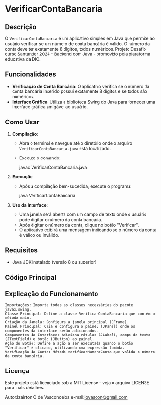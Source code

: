 # VerificarContaBancaria

## Descrição

O `VerificarContaBancaria` é um aplicativo simples em Java que permite ao usuário verificar se um número de conta bancária é válido. O número da conta deve ter exatamente 8 dígitos, todos numéricos. Projeto Desafio curso Santander 2024 - Backend com Java - promovido pela plataforma educativa da DIO.

## Funcionalidades

- **Verificação de Conta Bancária**: O aplicativo verifica se o número da conta bancária inserido possui exatamente 8 dígitos e se todos são numéricos.
- **Interface Gráfica**: Utiliza a biblioteca Swing do Java para fornecer uma interface gráfica amigável ao usuário.

## Como Usar

1. **Compilação**:
   - Abra o terminal e navegue até o diretório onde o arquivo `VerificarContaBancaria.java` está localizado.
   - Execute o comando:

     javac VerificarContaBancaria.java

2. **Execução**:
   - Após a compilação bem-sucedida, execute o programa:

     java VerificarContaBancaria

3. **Uso da Interface**:
   - Uma janela será aberta com um campo de texto onde o usuário pode digitar o número da conta bancária.
   - Após digitar o número da conta, clique no botão "Verificar".
   - O aplicativo exibirá uma mensagem indicando se o número da conta é válido ou inválido.

## Requisitos

- Java JDK instalado (versão 8 ou superior).

## Código Principal

## Explicação do Funcionamento

    Importações: Importa todas as classes necessárias do pacote javax.swing.
    Classe Principal: Define a classe VerificarContaBancaria que contém o método main.
    Criação da Janela: Configura a janela principal (JFrame).
    Painel Principal: Cria e configura o painel (JPanel) onde os componentes da interface serão adicionados.
    Componentes da Interface: Adiciona rótulos (JLabel), campo de texto (JTextField) e botão (JButton) ao painel.
    Ação do Botão: Define a ação a ser executada quando o botão "Verificar" é clicado, utilizando uma expressão lambda.
    Verificação da Conta: Método verificarNumeroConta que valida o número da conta bancária.

## Licença

Este projeto está licenciado sob a MIT License - veja o arquivo LICENSE para mais detalhes.

Autor:Izairton O de Vasconcelos
e-mail:iovascon@gmail.com
